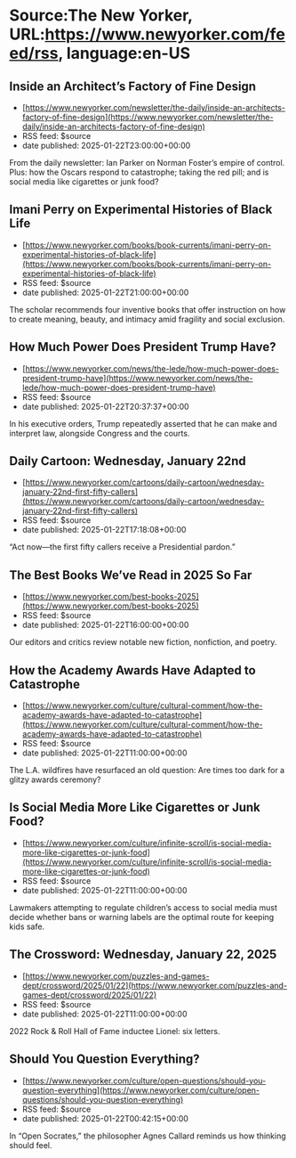 # Source:The New Yorker, URL:https://www.newyorker.com/feed/rss, language:en-US

## Inside an Architect’s Factory of Fine Design
 - [https://www.newyorker.com/newsletter/the-daily/inside-an-architects-factory-of-fine-design](https://www.newyorker.com/newsletter/the-daily/inside-an-architects-factory-of-fine-design)
 - RSS feed: $source
 - date published: 2025-01-22T23:00:00+00:00

From the daily newsletter: Ian Parker on Norman Foster’s empire of control. Plus: how the Oscars respond to catastrophe; taking the red pill; and is social media like cigarettes or junk food?

## Imani Perry on Experimental Histories of Black Life
 - [https://www.newyorker.com/books/book-currents/imani-perry-on-experimental-histories-of-black-life](https://www.newyorker.com/books/book-currents/imani-perry-on-experimental-histories-of-black-life)
 - RSS feed: $source
 - date published: 2025-01-22T21:00:00+00:00

The scholar recommends four inventive books that offer instruction on how to create meaning, beauty, and intimacy amid fragility and social exclusion.

## How Much Power Does President Trump Have?
 - [https://www.newyorker.com/news/the-lede/how-much-power-does-president-trump-have](https://www.newyorker.com/news/the-lede/how-much-power-does-president-trump-have)
 - RSS feed: $source
 - date published: 2025-01-22T20:37:37+00:00

In his executive orders, Trump repeatedly asserted that he can make and interpret law, alongside Congress and the courts.

## Daily Cartoon: Wednesday, January 22nd
 - [https://www.newyorker.com/cartoons/daily-cartoon/wednesday-january-22nd-first-fifty-callers](https://www.newyorker.com/cartoons/daily-cartoon/wednesday-january-22nd-first-fifty-callers)
 - RSS feed: $source
 - date published: 2025-01-22T17:18:08+00:00

“Act now—the first fifty callers receive a Presidential pardon.”

## The Best Books We’ve Read in 2025 So Far
 - [https://www.newyorker.com/best-books-2025](https://www.newyorker.com/best-books-2025)
 - RSS feed: $source
 - date published: 2025-01-22T16:00:00+00:00

Our editors and critics review notable new fiction, nonfiction, and poetry.

## How the Academy Awards Have Adapted to Catastrophe
 - [https://www.newyorker.com/culture/cultural-comment/how-the-academy-awards-have-adapted-to-catastrophe](https://www.newyorker.com/culture/cultural-comment/how-the-academy-awards-have-adapted-to-catastrophe)
 - RSS feed: $source
 - date published: 2025-01-22T11:00:00+00:00

The L.A. wildfires have resurfaced an old question: Are times too dark for a glitzy awards ceremony?

## Is Social Media More Like Cigarettes or Junk Food?
 - [https://www.newyorker.com/culture/infinite-scroll/is-social-media-more-like-cigarettes-or-junk-food](https://www.newyorker.com/culture/infinite-scroll/is-social-media-more-like-cigarettes-or-junk-food)
 - RSS feed: $source
 - date published: 2025-01-22T11:00:00+00:00

Lawmakers attempting to regulate children’s access to social media must decide whether bans or warning labels are the optimal route for keeping kids safe.

## The Crossword: Wednesday, January 22, 2025
 - [https://www.newyorker.com/puzzles-and-games-dept/crossword/2025/01/22](https://www.newyorker.com/puzzles-and-games-dept/crossword/2025/01/22)
 - RSS feed: $source
 - date published: 2025-01-22T11:00:00+00:00

2022 Rock & Roll Hall of Fame inductee Lionel: six letters.

## Should You Question Everything?
 - [https://www.newyorker.com/culture/open-questions/should-you-question-everything](https://www.newyorker.com/culture/open-questions/should-you-question-everything)
 - RSS feed: $source
 - date published: 2025-01-22T00:42:15+00:00

In “Open Socrates,” the philosopher Agnes Callard reminds us how thinking should feel.

